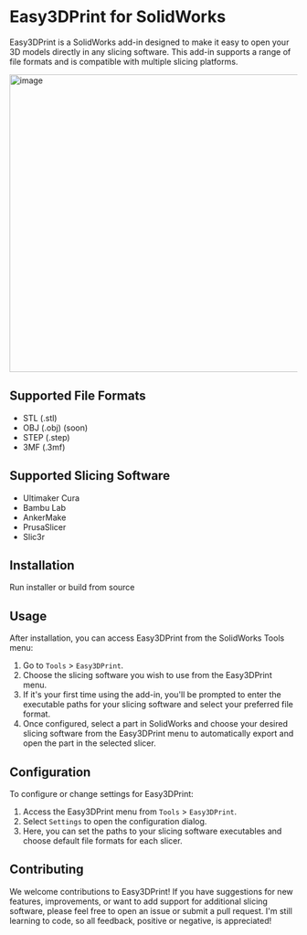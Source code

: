 # Easy3DPrint for SolidWorks

Easy3DPrint is a SolidWorks add-in designed to make it easy to open your 3D models directly in any slicing software. This add-in supports a range of file formats and is compatible with multiple slicing platforms.

<img width="521" alt="image" src="https://github.com/SalamiSimon/Easy3DPrint/assets/9504348/679e7ceb-61b6-4a96-a000-cf3879c216da">


## Supported File Formats

- STL (.stl)
- OBJ (.obj) (soon)
- STEP (.step)
- 3MF (.3mf)

## Supported Slicing Software

- Ultimaker Cura
- Bambu Lab
- AnkerMake
- PrusaSlicer
- Slic3r

## Installation

Run installer or build from source

## Usage

After installation, you can access Easy3DPrint from the SolidWorks Tools menu:

1. Go to `Tools` > `Easy3DPrint`.
2. Choose the slicing software you wish to use from the Easy3DPrint menu.
3. If it's your first time using the add-in, you'll be prompted to enter the executable paths for your slicing software and select your preferred file format.
4. Once configured, select a part in SolidWorks and choose your desired slicing software from the Easy3DPrint menu to automatically export and open the part in the selected slicer.

## Configuration

To configure or change settings for Easy3DPrint:

1. Access the Easy3DPrint menu from `Tools` > `Easy3DPrint`.
2. Select `Settings` to open the configuration dialog.
3. Here, you can set the paths to your slicing software executables and choose default file formats for each slicer.

## Contributing

We welcome contributions to Easy3DPrint! If you have suggestions for new features, improvements, or want to add support for additional slicing software, please feel free to open an issue or submit a pull request. I'm still learning to code, so all feedback, positive or negative, is appreciated!
